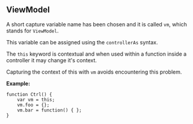 ## ViewModel

A short capture variable name has been chosen and it is called `vm`, which stands for `ViewModel`.

This variable can be assigned using the `controllerAs` syntax.

The `this` keyword is contextual and when used within a function inside a controller it may change it's context.

Capturing the context of this with `vm` avoids encountering this problem.

**Example:**

	function Ctrl() {
		var vm = this;
		vm.foo = {};
		vm.bar = function() { };
	}